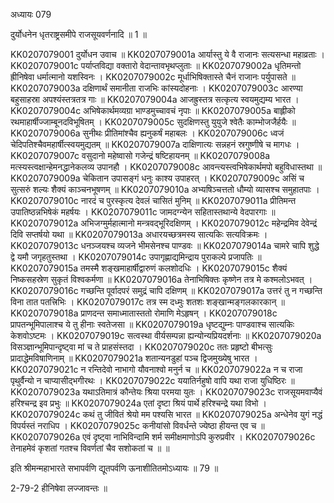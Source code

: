 अध्यायः 079

दुर्योधनेन धृतराष्ट्रसमीपे राजसूयवर्णनादि ॥ 1 ॥

KK0207079001	दुर्योधन उवाच ॥
KK0207079001a	आर्यास्तु ये वै राजानः सत्यसन्धा महाव्रताः ।
KK0207079001c	पर्याप्तविद्या वक्तारो वेदान्तावभृथप्लुताः ॥
KK0207079002a	धृतिमन्तो ह्रीनिषेवा धर्मात्मानो यशस्विनः ।
KK0207079002c	मूर्धाभिषिक्तास्ते चैनं राजानः पर्युपासते ॥
KK0207079003a	दक्षिणार्थं समानीता राजभिः कांस्यदोहनाः ।
KK0207079003c	आरण्या बहुसाहस्रा अपश्यंस्तत्रतत्र गाः ॥
KK0207079004a	आजह्रुस्तत्र सत्कृत्य स्वयमुद्यम्य भारत ।
KK0207079004c	अभिषेकार्थमव्यग्रा भाण्डमुच्चावचं नृपाः ॥
KK0207079005a	बाह्लीको रथमाहार्षीज्जाम्बूनदविभूषितम् ।
KK0207079005c	सुदक्षिणस्तु युयुजे श्वेतैः काम्भोजजैर्हयैः ॥
KK0207079006a	सुनीथः प्रीतिमांश्चैव ह्यनुकर्षं महाबलः ।
KK0207079006c	ध्वजं चेदिपतिश्चैवमहार्षीत्स्वयमुद्यतम् ॥
KK0207079007a	दाक्षिणात्यः सन्नहनं स्रगुष्णीषे च मागधः ।
KK0207079007c	वसुदानो महेष्वासो गजेन्द्रं षष्टिहायनम् ॥
KK0207079008a	मत्स्यस्त्वक्षान्हेमनद्धानेकलव्य उपानहौ ।
KK0207079008c	आवन्त्यस्त्वभिषेकार्थमपो बहुविधास्तथा ॥
KK0207079009a	चेकितान उपासङ्गं धनुः काश्य उपाहरत् ।
KK0207079009c	असिं च सुत्सरुं शल्यः शैक्यं काञ्चनभूषणम् ॥
KK0207079010a	अभ्यषिञ्चत्ततो धौम्यो व्यासश्च समुहातपाः ।
KK0207079010c	नारदं च पुरस्कृत्य देवलं चासितं मुनिम् ॥
KK0207079011a	प्रीतिमन्त उपातिष्ठन्नभिषेकं महर्षयः ।
KK0207079011c	जामदग्न्येन सहितास्तथान्ये वेदपारगाः ॥
KK0207079012a	अभिजग्मुर्महात्मानो मन्त्रवद्भूरिदक्षिणम् ।
KK0207079012c	महेन्द्रमिव देवेन्द्रं दिवि सप्तर्षयो यथा ॥
KK0207079013a	अधारयच्छत्रमस्य सात्यकिः सत्यविक्रमः ।
KK0207079013c	धनञ्जयश्च व्यजने भीमसेनश्च पाण्डवः ॥
KK0207079014a	चामरे चापि शुद्धे द्वे यमौ जगृहतुस्तथा ।
KK0207079014c	उपागृह्णाद्यमिन्द्राय पुराकल्पे प्रजापतिः ॥
KK0207079015a	तमस्मै शङ्खमाहार्षीद्वारुणं कलशोदधिः ।
KK0207079015c	शैक्यं निष्कसहस्रेण सुकृतं विश्वकर्मणा ॥
KK0207079016a	तेनाभिषिक्तः कृष्णेन तत्र मे कश्मलोऽभवत् ।
KK0207079016c	गच्छन्ति पूर्वादपरं समुद्रं चापि दक्षिणम् ॥
KK0207079017a	उत्तरं तु न गच्छन्ति विना तात पतत्त्रिभिः ।
KK0207079017c	तत्र स्म दध्मुः शतशः शङ्खान्मङ्गलकारकान् ॥
KK0207079018a	प्राणदन्त समाध्मातास्ततो रोमाणि मेऽहृषन् ।
KK0207079018c	प्रापतन्भूमिपालाश्च ये तु हीनाः स्वतेजसा ॥
KK0207079019a	धृष्टद्युम्नः पाण्डवाश्च सात्यकिः केशवोऽष्टमः ।
KK0207079019c	सत्वस्था वीर्यसम्पन्ना ह्यन्योन्यप्रियदर्शनाः ॥
KK0207079020a	विसञ्ज्ञान्भूमिपान्दृष्ट्वा मां च ते प्राहसंस्तदा ।
KK0207079020c	ततः प्रहृष्टो बीभत्सुः प्रादाद्धेमविषाणिनाम् ॥
KK0207079021a	शतान्यनडुहां पञ्च द्विजमुख्येषु भारत ।
KK0207079021c	न रन्तिदेवो नाभागो यौवनाश्वो मनुर्न च ॥
KK0207079022a	न च राजा पृथुर्वैन्यो न चाप्यासीद्भगीरथः ।
KK0207079022c	ययातिर्नहुषो वापि यथा राजा युधिष्ठिरः ॥
KK0207079023a	यथाऽतिमात्रं कौन्तेयः श्रिया परमया युतः ।
KK0207079023c	राजसूयमवाप्यैवं हरिश्चन्द्र इव प्रभुः ॥
KK0207079024a	एतां दृष्टा श्रियं पार्थे हरिश्चन्द्रे यथा विभो ।
KK0207079024c	कथं तु जीवितं श्रेयो मम पश्यसि भारत ॥
KK0207079025a	अन्धेनेव युगं नद्धं विपर्यस्तं नराधिप ।
KK0207079025c	कनीयांसो विवर्धन्ते ज्येष्ठा हीयन्त एव च ॥
KK0207079026a	एवं दृष्ट्वा नाभिविन्दामि शर्म समीक्षमाणोऽपि कुरुप्रवीर ।
KK0207079026c	तेनाहमेवं कृशतां गतश्च विवर्णतां चैव सशोकतां च ॥ ॥

इति श्रीमन्महाभारते सभापर्वणि द्यूतपर्वणि ऊनाशीतितमोऽध्यायः ॥ 79 ॥

2-79-2 हीनिषेवा लज्जावन्तः ॥
